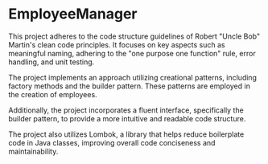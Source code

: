 # EmployeeManager

This project adheres to the code structure guidelines of Robert "Uncle Bob" Martin's clean code principles. It focuses on key aspects such as meaningful naming, adhering to the "one purpose one function" rule, error handling, and unit testing.

The project implements an approach utilizing creational patterns, including factory methods and the builder pattern. These patterns are employed in the creation of employees.

Additionally, the project incorporates a fluent interface, specifically the builder pattern, to provide a more intuitive and readable code structure.

The project also utilizes Lombok, a library that helps reduce boilerplate code in Java classes, improving overall code conciseness and maintainability.

